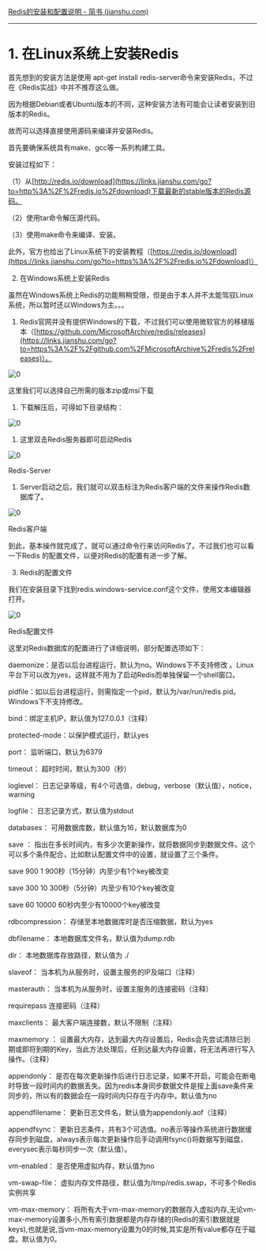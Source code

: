 [Redis的安装和配置说明 - 简书 (jianshu.com)](https://www.jianshu.com/p/e90317668ae2)

---

# 1. 在Linux系统上安装Redis

首先想到的安装方法是使用 apt-get install redis-server命令来安装Redis，不过在《Redis实战》中并不推荐这么做。

因为根据Debian或者Ubuntu版本的不同，这种安装方法有可能会让读者安装到旧版本的Redis。

故而可以选择直接使用源码来编译并安装Redis。

首先要确保系统具有make、gcc等一系列构建工具。

安装过程如下：

（1）从[http://redis.io/download](https://links.jianshu.com/go?to=http%3A%2F%2Fredis.io%2Fdownload)下载最新的stable版本的Redis源码。

（2）使用tar命令解压源代码。

（3）使用make命令来编译、安装。

此外，官方也给出了Linux系统下的安装教程（[https://redis.io/download](https://links.jianshu.com/go?to=https%3A%2F%2Fredis.io%2Fdownload)）

2. 在Windows系统上安装Redis

虽然在Windows系统上Redis的功能稍稍受限，但是由于本人并不太能驾驭Linux系统，所以暂时还以Windows为主。。。

1.  Redis官网并没有提供Windows的下载，不过我们可以使用微软官方的移植版本（[https://github.com/MicrosoftArchive/redis/releases](https://links.jianshu.com/go?to=https%3A%2F%2Fgithub.com%2FMicrosoftArchive%2Fredis%2Freleases)）。

![0](https://note.youdao.com/yws/res/2/WEBRESOURCE29f763ee533a6f9c22b47f51b9dd67e2)

这里我们可以选择自己所需的版本zip或msi下载

1.  下载解压后，可得如下目录结构：

![0](https://note.youdao.com/yws/res/d/WEBRESOURCE67a0e8b0fa56faa2ea270cddcea05f9d)

1.  这里双击Redis服务器即可启动Redis

![0](https://note.youdao.com/yws/res/e/WEBRESOURCEddb10421b4821ad0395377bb85c2393e)

Redis-Server

1.  Server启动之后，我们就可以双击标注为Redis客户端的文件来操作Redis数据库了。

![0](https://note.youdao.com/yws/res/0/WEBRESOURCEcd777de3a5460d55fc2ad8f7318533b0)

Redis客户端

到此，基本操作就完成了，就可以通过命令行来访问Redis了。不过我们也可以看一下Redis 的配置文件，以便对Redis的配置有进一步了解。

3. Redis的配置文件

我们在安装目录下找到redis.windows-service.conf这个文件，使用文本编辑器打开。

![0](https://note.youdao.com/yws/res/1/WEBRESOURCEa178696cff33b09f7dae81d74e531ce1)

Redis配置文件

这里对Redis数据库的配置进行了详细说明，部分配置选项如下：

daemonize：是否以后台进程运行，默认为no。Windows下不支持修改 。Linux平台下可以改为yes，这样就不用为了启动Redis而单独保留一个shell窗口。

pidfile：如以后台进程运行，则需指定一个pid，默认为/var/run/redis.pid。Windows下不支持修改。

bind：绑定主机IP，默认值为127.0.0.1（注释）

protected-mode：以保护模式运行，默认yes

port： 监听端口，默认为6379

timeout： 超时时间，默认为300（秒）

loglevel： 日志记录等级，有4个可选值，debug，verbose（默认值），notice，warning

logfile： 日志记录方式，默认值为stdout

databases： 可用数据库数，默认值为16，默认数据库为0

save ： 指出在多长时间内，有多少次更新操作，就将数据同步到数据文件。这个可以多个条件配合，比如默认配置文件中的设置，就设置了三个条件。

save 900 1 900秒（15分钟）内至少有1个key被改变

save 300 10 300秒（5分钟）内至少有10个key被改变

save 60 10000 60秒内至少有10000个key被改变

rdbcompression： 存储至本地数据库时是否压缩数据，默认为yes

dbfilename： 本地数据库文件名，默认值为dump.rdb

dir： 本地数据库存放路径，默认值为 ./

slaveof： 当本机为从服务时，设置主服务的IP及端口（注释）

masterauth： 当本机为从服务时，设置主服务的连接密码（注释）

requirepass 连接密码（注释）

maxclients： 最大客户端连接数，默认不限制（注释）

maxmemory ： 设置最大内存，达到最大内存设置后，Redis会先尝试清除已到期或即将到期的Key，当此方法处理后，任到达最大内存设置，将无法再进行写入操作。（注释）

appendonly： 是否在每次更新操作后进行日志记录，如果不开启，可能会在断电时导致一段时间内的数据丢失。因为redis本身同步数据文件是按上面save条件来同步的，所以有的数据会在一段时间内只存在于内存中。默认值为no

appendfilename： 更新日志文件名，默认值为appendonly.aof（注释）

appendfsync： 更新日志条件，共有3个可选值。no表示等操作系统进行数据缓存同步到磁盘，always表示每次更新操作后手动调用fsync()将数据写到磁盘，everysec表示每秒同步一次（默认值）。

vm-enabled： 是否使用虚拟内存，默认值为no

vm-swap-file： 虚拟内存文件路径，默认值为/tmp/redis.swap，不可多个Redis实例共享

vm-max-memory： 将所有大于vm-max-memory的数据存入虚拟内存,无论vm-max-memory设置多小,所有索引数据都是内存存储的(Redis的索引数据就是keys),也就是说,当vm-max-memory设置为0的时候,其实是所有value都存在于磁盘。默认值为0。